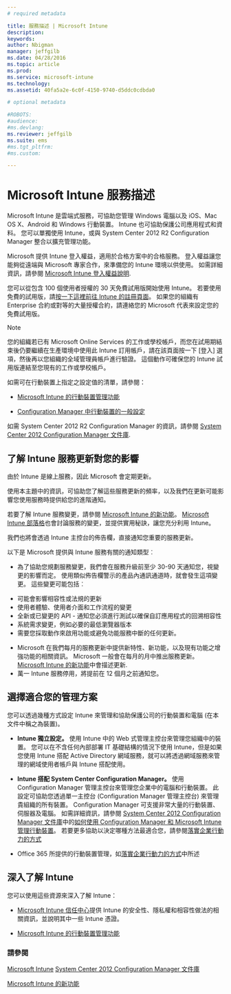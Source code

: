 ```yaml
---
# required metadata

title: 服務描述 | Microsoft Intune
description:
keywords:
author: Nbigman
manager: jeffgilb
ms.date: 04/28/2016
ms.topic: article
ms.prod:
ms.service: microsoft-intune
ms.technology:
ms.assetid: 40fa5a2e-6c0f-4150-9740-d5ddc0cdbda0

# optional metadata

#ROBOTS:
#audience:
#ms.devlang:
ms.reviewer: jeffgilb
ms.suite: ems
#ms.tgt_pltfrm:
#ms.custom:

---
```


# Microsoft Intune 服務描述

Microsoft Intune 是雲端式服務，可協助您管理 Windows 電腦以及 iOS、Mac OS X、Android 和 Windows 行動裝置。 Intune 也可協助保護公司應用程式和資料。 您可以單獨使用 Intune，或與 System Center 2012 R2 Configuration Manager 整合以擴充管理功能。

Microsoft 提供 Intune 登入權益，適用於合格方案中的合格服務。 登入權益讓您能夠從遠端與 Microsoft 專家合作，來準備您的 Intune 環境以供使用。 如需詳細資訊，請參閱 [Microsoft Intune 登入權益說明](http://go.microsoft.com/fwlink/?LinkId=619281).

您可以從包含 100 個使用者授權的 30 天免費試用版開始使用 Intune。 若要使用免費的試用版，請[按一下這裡前往 Intune 的註冊頁面](http://www.microsoft.com/en-us/server-cloud/products/microsoft-intune/)。 如果您的組織有 Enterprise 合約或對等的大量授權合約，請連絡您的 Microsoft 代表來設定您的免費試用版。

> [!NOTE]
> 您的組織若已有 Microsoft Online Services 的工作或學校帳戶，而您在試用期結束後仍要繼續在生產環境中使用此 Intune 訂用帳戶，請在該頁面按一下 [登入] 選項，然後再以您組織的全域管理員帳戶進行驗證。 這個動作可確保您的 Intune 試用版連結至您現有的工作或學校帳戶。

如需可在行動裝置上指定之設定值的清單，請參閱：

-   [Microsoft Intune 的行動裝置管理功能](mobile-device-management-capabilities-in-microsoft-intune.md)

-   [Configuration Manager 中行動裝置的一般設定](https://technet.microsoft.com/en-us/library/dn376523.aspx)

如需 System Center 2012 R2 Configuration Manager 的資訊，請參閱 [System Center 2012 Configuration Manager 文件庫](https://technet.microsoft.com/library/gg682041.aspx).

## 了解 Intune 服務更新對您的影響
由於 Intune 是線上服務，因此 Microsoft 會定期更新。

使用本主題中的資訊，可協助您了解這些服務更新的頻率，以及我們在更新可能影響您使用服務時提供給您的進階通知。

若要了解 Intune 服務變更，請參閱 [Microsoft Intune 的新功能](/intune/deploy-use/Whats-new-in-microsoft-intune.md)。 [Microsoft Intune 部落格](http://blogs.technet.com/b/microsoftintune/)也會討論服務的變更，並提供實用秘訣，讓您充分利用 Intune。

我們也將會透過 Intune 主控台的佈告欄，直接通知您重要的服務更新。

以下是 Microsoft 提供與 Intune 服務有關的通知類型︰
-   為了協助您規劃服務變更，我們會在服務升級前至少 30-90 天通知您，視變更的影響而定。 使用類似佈告欄警示的產品內通訊通道時，就會發生這項變更。 這些變更可能包括︰
* 可能會影響相容性或法規的更新
* 使用者體驗、使用者介面和工作流程的變更
* 全新或已變更的 API - 通知您必須進行測試以確保自訂應用程式的回溯相容性
* 系統需求變更，例如必要的最低瀏覽器版本
* 需要您採取動作來啟用功能或避免功能服務中斷的任何更新。
-   Microsoft 在我們每月的服務更新中提供新特性、新功能，以及現有功能之增強功能的相關資訊。 Microsoft 一般會在每月的月中推出服務更新。 [Microsoft Intune 的新功能](/intune/deploy-use/whats-new-in-microsoft-intune.md)中會描述更新.
-   萬一 Intune 服務停用，將提前在 12 個月之前通知您。

## 選擇適合您的管理方案
您可以透過幾種方式設定 Intune 來管理和協助保護公司的行動裝置和電腦 (在本文件中稱之為裝置)。

-   **Intune 獨立設定。** 使用 Intune 中的 Web 式管理主控台來管理您組織中的裝置。 您可以在不含任何內部部署 IT 基礎結構的情況下使用 Intune，但是如果您使用 Intune 搭配 Active Directory 網域服務，就可以將透過網域服務來管理的網域使用者帳戶與 Intune 搭配使用。

-   **Intune 搭配 System Center Configuration Manager。** 使用 Configuration Manager 管理主控台來管理您企業中的電腦和行動裝置。 此設定可協助您透過單一主控台 (Configuration Manager 管理主控台) 來管理貴組織的所有裝置。 Configuration Manager 可支援非常大量的行動裝置、伺服器及電腦。 如需詳細資訊，請參閱 [System Center 2012 Configuration Manager 文件庫](https://technet.microsoft.com/library/gg682041.aspx)中的[如何使用 Configuration Manager 和 Microsoft Intune 管理行動裝置](http://go.microsoft.com/fwlink/?LinkID=271118)。  若要更多協助以決定哪種方法最適合您，請參閱[落實企業行動力的方式](/intune/plan-design/ways-to-do-enterprise-mobility.md)

-   Office 365 所提供的行動裝置管理，如[落實企業行動力的方式](/intune/plan-design/ways-to-do-enterprise-mobility.md)中所述

## 深入了解 Intune
您可以使用這些資源來深入了解 Intune：

-   [Microsoft Intune 信任中心](http://www.microsoft.com/en-us/server-cloud/products/intune-trust-center/)提供 Intune 的安全性、隱私權和相容性做法的相關資訊，並說明其中一些 Intune 憑證。

-   [Microsoft Intune 的行動裝置管理功能](/intune/understand-explore/mobile-device-management-capabilities-in-microsoft-intune.md)

### 請參閱
[Microsoft Intune](https://docs.microsoft.com/intune/)
[System Center 2012 Configuration Manager 文件庫](https://technet.microsoft.com/library/gg682041.aspx)

[Microsoft Intune 的新功能](/intune/deploy-use/whats-new-in-microsoft-intune.md)


<!--HONumber=May16_HO1-->


